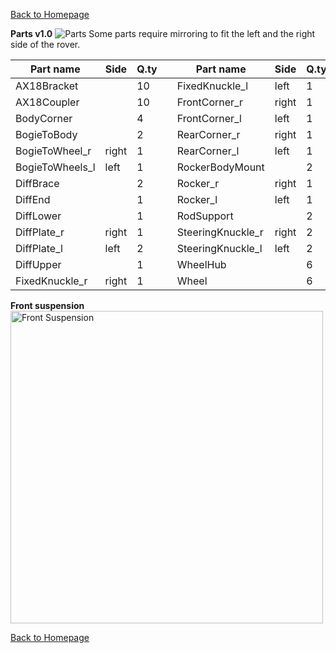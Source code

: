
[Back to Homepage](https://github.com/andreagavazzi/Curiosity)

**Parts v1.0**
<img src="https://github.com/andreagavazzi/Curiosity/blob/main/images/design/parts.jpg" alt="Parts"/>
Some parts require mirroring to fit the left and the right side of the rover. 

| Part name        | Side  | Q.ty |  | Part name          | Side  | Q.ty |
| ---------------- | ----- | ---- | --- | ------------------ | ----- | ---- |
| AX18Bracket      |       | 10   |  | FixedKnuckle\_l    | left  | 1    |
| AX18Coupler      |       | 10   |  | FrontCorner\_r     | right | 1    |
| BodyCorner       |       | 4    |  | FrontCorner\_l     | left  | 1    |
| BogieToBody      |       | 2    |  | RearCorner\_r      | right | 1    |
| BogieToWheel\_r  | right | 1    |  | RearCorner\_l      | left  | 1    |
| BogieToWheels\_l | left  | 1    |  | RockerBodyMount    |       | 2    |
| DiffBrace        |       | 2    |  | Rocker\_r          | right | 1    |
| DiffEnd          |       | 1    |  | Rocker\_l          | left  | 1    |
| DiffLower        |       | 1    |  | RodSupport         |       | 2    |
| DiffPlate\_r     | right | 1    |  | SteeringKnuckle\_r | right | 2    |
| DiffPlate\_l     | left  | 2    |  | SteeringKnuckle\_l | left  | 2    |
| DiffUpper        |       | 1    |  | WheelHub           |       | 6    |
| FixedKnuckle\_r  | right | 1    |  | Wheel              |       | 6    |

**Front suspension**
<img src="https://github.com/andreagavazzi/Curiosity/blob/main/images/design/ipad.jpg" alt="Front Suspension" width="500"/>

[Back to Homepage](https://github.com/andreagavazzi/Curiosity)
